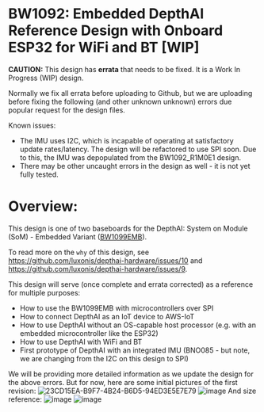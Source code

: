 # BW1092: Embedded DepthAI Reference Design with Onboard ESP32 for WiFi and BT [WIP]

**CAUTION:**
This design has **errata** that needs to be fixed.  It is a Work In Progress (WIP) design.  

Normally we fix all errata before uploading to Github, but we are uploading before fixing the following 
(and other unknown unknown) errors due popular request for the design files.

Known issues:
 - The IMU uses I2C, which is incapable of operating at satisfactory update rates/latency.  The design will be refactored to use SPI soon.  Due to this, the IMU was depopulated from the BW1092_R1M0E1 design. 
 - There may be other uncaught errors in the design as well - it is not yet fully tested.
 
# Overview:

This design is one of two baseboards for the DepthAI: System on Module (SoM) - Embedded Variant ([BW1099EMB](https://shop.luxonis.com/collections/all/products/bw1099emb)).

To read more on the `why` of this design, see https://github.com/luxonis/depthai-hardware/issues/10 and https://github.com/luxonis/depthai-hardware/issues/9.

This design will serve (once complete and errata corrected) as a reference for multiple purposes:
 - How to use the BW1099EMB with microcontrollers over SPI
 - How to connect DepthAI as an IoT device to AWS-IoT
 - How to use DepthAI without an OS-capable host processor (e.g. with an embedded microcontroller like the ESP32)
 - How to use DepthAI with WiFi and BT
 - First prototype of DepthAI with an integrated IMU (BNO085 - but note, we are changing from the I2C on this design to SPI)
 
 We will be providing more detailed information as we update the design for the above errors.  But for now, here are some initial pictures of the first revision:
 ![23CD15EA-B9F7-4B24-B6D5-94ED3E5E7E79](https://user-images.githubusercontent.com/32992551/92783975-78aae900-f363-11ea-8127-750f22df58bd.jpeg)
 ![image](https://user-images.githubusercontent.com/32992551/93823657-70826180-fc1f-11ea-815c-53c6488243e8.png)
And size reference:
![image](https://user-images.githubusercontent.com/32992551/93823684-7b3cf680-fc1f-11ea-8ef4-aef809bec1cf.png)
![image](https://user-images.githubusercontent.com/32992551/93823746-8db73000-fc1f-11ea-9b6b-a873a1dc65c8.png)


